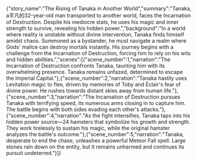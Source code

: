 {"story_name":"The Rising of Tanaka in Another World","summary":"Tanaka, a平凡的32-year-old man transported to another world, faces the Incarnation of Destruction. Despite his mediocre stats, he uses his magic and inner strength to survive, revealing his hidden power.","background":"In a world where reality is unstable without divine intervention, Tanaka finds himself amidst chaos. Summoned as a bystander, he must navigate a realm where Gods' malice can destroy mortals instantly. His journey begins with a challenge from the Incarnation of Destruction, forcing him to rely on his wits and hidden abilities.","scenes":[{"scene_number":1,"narration":"The Incarnation of Destruction confronts Tanaka, taunting him with its overwhelming presence. Tanaka remains unfazed, determined to escape the Imperial Capital."},{"scene_number":2,"narration":"Tanaka hastily uses Levitation magic to flee, driven by memories of Toby and Éclair's fear of divine power. He rushes towards distant skies away from human life."},{"scene_number":3,"narration":"The Incarnation of Destruction pursues Tanaka with terrifying speed, its numerous arms closing in to capture him. The battle begins with both sides evading each other's attacks."},{"scene_number":4,"narration":"As the fight intensifies, Tanaka taps into his hidden power source—24 hamsters that symbolize his growth and strength. They work tirelessly to sustain his magic, while the original hamster analyzes the battle's outcome."},{"scene_number":5,"narration":"Tanaka, desperate to end the chase, unleashes a powerful Meteor Fall spell. Large stones rain down on the entity, but it remains unharmed and continues its pursuit undeterred."}]}